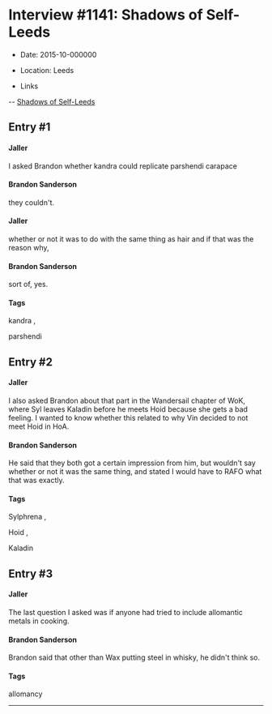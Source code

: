 # Interview #1141: Shadows of Self-Leeds

- Date: 2015-10-000000

- Location: Leeds

- Links

-- [Shadows of Self-Leeds](http://www.17thshard.com/forum/topic/47757-leeds-signing-221015/#entry346407)


## Entry #1

#### Jaller

I asked Brandon whether kandra could replicate parshendi carapace

#### Brandon Sanderson

they couldn't.

#### Jaller

whether or not it was to do with the same thing as hair and if that was the reason why,

#### Brandon Sanderson

sort of, yes.

#### Tags

kandra
,

parshendi

## Entry #2

#### Jaller

I also asked Brandon about that part in the Wandersail chapter of WoK, where Syl leaves Kaladin before he meets Hoid because she gets a bad feeling. I wanted to know whether this related to why Vin decided to not meet Hoid in HoA.

#### Brandon Sanderson

He said that they both got a certain impression from him, but wouldn't say whether or not it was the same thing, and stated I would have to RAFO what that was exactly.

#### Tags

Sylphrena
,

Hoid
,

Kaladin

## Entry #3

#### Jaller

The last question I asked was if anyone had tried to include allomantic metals in cooking.

#### Brandon Sanderson

Brandon said that other than Wax putting steel in whisky, he didn't think so.

#### Tags

allomancy


---


